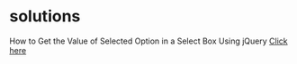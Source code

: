 <h1>solutions</h1>
<p>How to Get the Value of Selected Option in a Select Box Using jQuery  <a href="https://www.tutorialrepublic.com/faq/how-to-get-the-value-of-selected-option-in-a-select-box-using-jquery.php">Click here</a> </p>
